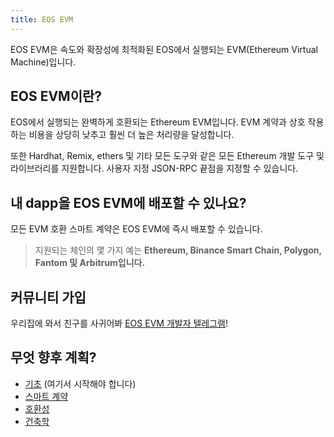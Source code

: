 ```yaml
---
title: EOS EVM
---
```


EOS EVM은 속도와 확장성에 최적화된 EOS에서 실행되는 EVM(Ethereum Virtual Machine)입니다.

## EOS EVM이란?

EOS에서 실행되는 완벽하게 호환되는 Ethereum EVM입니다.
EVM 계약과 상호 작용하는 비용을 상당히 낮추고 훨씬 더 높은 처리량을 달성합니다.

또한 Hardhat, Remix, ethers 및 기타 모든 도구와 같은 모든 Ethereum 개발 도구 및 라이브러리를 지원합니다.
사용자 지정 JSON-RPC 끝점을 지정할 수 있습니다.

## 내 dapp을 EOS EVM에 배포할 수 있나요?

모든 EVM 호환 스마트 계약은 EOS EVM에 즉시 배포할 수 있습니다.

> 지원되는 체인의 몇 가지 예는 **Ethereum, Binance Smart Chain, Polygon, Fantom 및 Arbitrum입니다.**

## 커뮤니티 가입

우리집에 와서 친구를 사귀어봐 [EOS EVM 개발자 텔레그램](https://t.me/eosevm)!

## 무엇 향후 계획?

- [기초](./10_basic-setup/index.md) (여기서 시작해야 합니다)
- [스마트 계약](./20_smart-contracts/index.md)
- [호환성](./30_compatibility/index.md)
- [건축학](./40_architecture/index.md)
